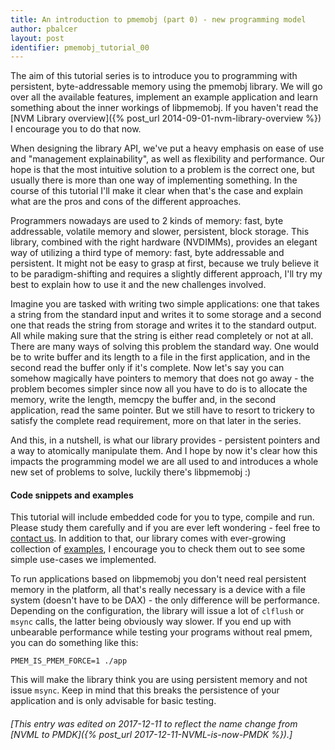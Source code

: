 ```yaml
---
title: An introduction to pmemobj (part 0) - new programming model
author: pbalcer
layout: post
identifier: pmemobj_tutorial_00
---
```


The aim of this tutorial series is to introduce you to programming with persistent, byte-addressable memory using the pmemobj library. We will go over all the available features, implement an example application and learn something about the inner workings of libpmemobj. If you haven't read the [NVM Library overview]({% post_url 2014-09-01-nvm-library-overview %}) I encourage you to do that now.

When designing the library API, we've put a heavy emphasis on ease of use and "management explainability", as well as flexibility and performance. Our hope is that the most intuitive solution to a problem is the correct one, but usually there is more than one way of implementing something. In the course of this tutorial I'll make it clear when that's the case and explain what are the pros and cons of the different approaches.

Programmers nowadays are used to 2 kinds of memory: fast, byte addressable, volatile memory and slower, persistent, block storage. This library, combined with the right hardware (NVDIMMs), provides an elegant way of utilizing a third type of memory: fast, byte addressable and persistent. It might not be easy to grasp at first, because we truly believe it to be paradigm-shifting and requires a slightly different approach, I'll try my best to explain how to use it and the new challenges involved.

Imagine you are tasked with writing two simple applications: one that takes a string from the standard input and writes it to some storage and a second one that reads the string from storage and writes it to the standard output. All while making sure that the string is either read completely or not at all. There are many ways of solving this problem the standard way. One would be to write buffer and its length to a file in the first application, and in the second read the buffer only if it's complete. Now let's say you can somehow magically have pointers to memory that does not go away - the problem becomes simpler since now all you have to do is to allocate the memory, write the length, memcpy the buffer and, in the second application, read the same pointer. But we still have to resort to trickery to satisfy the complete read requirement, more on that later in the series.

And this, in a nutshell, is what our library provides - persistent pointers and a way to atomically manipulate them. And I hope by now it's clear how this impacts the programming model we are all used to and introduces a whole new set of problems to solve, luckily there's libpmemobj :)


#### Code snippets and examples

This tutorial will include embedded code for you to type, compile and run. Please study them carefully and if you are ever left wondering - feel free to [contact us](http://pmem.io/about/). In addition to that, our library comes with ever-growing collection of [examples](https://github.com/pmem/pmdk/tree/master/src/examples), I encourage you to check them out to see some simple use-cases we implemented.

To run applications based on libpmemobj you don't need real persistent memory in the platform, all that's really necessary is a device with a file system (doesn't have to be DAX) - the only difference will be performance. Depending on the configuration, the library will issue a lot of `clflush` or `msync` calls, the latter being obviously way slower. If you end up with unbearable performance while testing your programs without real pmem, you can do something like this:

	PMEM_IS_PMEM_FORCE=1 ./app

This will make the library think you are using persistent memory and not issue `msync`. Keep in mind that this breaks the persistence of your application and is only advisable for basic testing.

###### [This entry was edited on 2017-12-11 to reflect the name change from [NVML to PMDK]({% post_url 2017-12-11-NVML-is-now-PMDK %}).]
